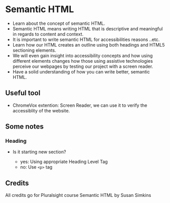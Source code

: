 # Semantic HTML

- Learn about the concept of semantic HTML.
- Semantic HTML means writing HTML that is descriptive and meaningful in regards to content and context.
- It is important to write semantic HTML for accessibilities reasons ..etc.
- Learn how our HTML creates an outline using both headings and HTML5 sectioning elements.
- We will even gain insight into accessibility concepts and how using different elements changes how those using assistive technologies perceive our webpages by testing our project with a screen reader.
- Have a solid understanding of how you can write better, semantic HTML.

## Useful tool

- ChromeVox extention: Screen Reader, we can use it to verify the accessiblity of the website.

## Some notes

### Heading

- Is it starting new section?
  
  - yes: Using appropriate Heading Level Tag
  - no: Use `<p>` tag

## Credits

All credits go for Pluralsight course Semantic HTML by Susan Simkins
